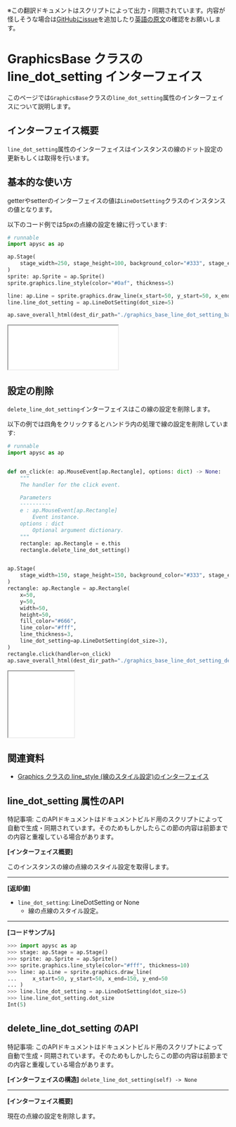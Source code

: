 <span class="inconspicuous-txt">※この翻訳ドキュメントはスクリプトによって出力・同期されています。内容が怪しそうな場合は<a href="https://github.com/simon-ritchie/apysc/issues" target="_blank">GitHubにissue</a>を追加したり[英語の原文](https://simon-ritchie.github.io/apysc/en/graphics_base_line_dot_setting.html)の確認をお願いします。</span>

# GraphicsBase クラスの line_dot_setting インターフェイス

このページでは`GraphicsBase`クラスの`line_dot_setting`属性のインターフェイスについて説明します。

## インターフェイス概要

`line_dot_setting`属性のインターフェイスはインスタンスの線のドット設定の更新もしくは取得を行います。

## 基本的な使い方

getterやsetterのインターフェイスの値は`LineDotSetting`クラスのインスタンスの値となります。

以下のコード例では5pxの点線の設定を線に行っています:

```py
# runnable
import apysc as ap

ap.Stage(
    stage_width=250, stage_height=100, background_color="#333", stage_elem_id="stage"
)
sprite: ap.Sprite = ap.Sprite()
sprite.graphics.line_style(color="#0af", thickness=5)

line: ap.Line = sprite.graphics.draw_line(x_start=50, y_start=50, x_end=200, y_end=50)
line.line_dot_setting = ap.LineDotSetting(dot_size=5)

ap.save_overall_html(dest_dir_path="./graphics_base_line_dot_setting_basic_usage/")
```

<iframe src="static/graphics_base_line_dot_setting_basic_usage/index.html" width="250" height="100"></iframe>

## 設定の削除

`delete_line_dot_setting`インターフェイスはこの線の設定を削除します。

以下の例では四角をクリックするとハンドラ内の処理で線の設定を削除しています:

```py
# runnable
import apysc as ap


def on_click(e: ap.MouseEvent[ap.Rectangle], options: dict) -> None:
    """
    The handler for the click event.

    Parameters
    ----------
    e : ap.MouseEvent[ap.Rectangle]
        Event instance.
    options : dict
        Optional argument dictionary.
    """
    rectangle: ap.Rectangle = e.this
    rectangle.delete_line_dot_setting()


ap.Stage(
    stage_width=150, stage_height=150, background_color="#333", stage_elem_id="stage"
)
rectangle: ap.Rectangle = ap.Rectangle(
    x=50,
    y=50,
    width=50,
    height=50,
    fill_color="#666",
    line_color="#fff",
    line_thickness=3,
    line_dot_setting=ap.LineDotSetting(dot_size=3),
)
rectangle.click(handler=on_click)
ap.save_overall_html(dest_dir_path="./graphics_base_line_dot_setting_delete_setting/")
```

<iframe src="static/graphics_base_line_dot_setting_delete_setting/index.html" width="150" height="150"></iframe>

## 関連資料

- [Graphics クラスの line_style (線のスタイル設定)のインターフェイス](jp_graphics_line_style.md)

## line_dot_setting 属性のAPI

<span class="inconspicuous-txt">特記事項: このAPIドキュメントはドキュメントビルド用のスクリプトによって自動で生成・同期されています。そのためもしかしたらこの節の内容は前節までの内容と重複している場合があります。</span>

**[インターフェイス概要]**

このインスタンスの線の点線のスタイル設定を取得します。<hr>

**[返却値]**

- `line_dot_setting`: LineDotSetting or None
  - 線の点線のスタイル設定。

<hr>

**[コードサンプル]**

```py
>>> import apysc as ap
>>> stage: ap.Stage = ap.Stage()
>>> sprite: ap.Sprite = ap.Sprite()
>>> sprite.graphics.line_style(color="#fff", thickness=10)
>>> line: ap.Line = sprite.graphics.draw_line(
...     x_start=50, y_start=50, x_end=150, y_end=50
... )
>>> line.line_dot_setting = ap.LineDotSetting(dot_size=5)
>>> line.line_dot_setting.dot_size
Int(5)
```

## delete_line_dot_setting のAPI

<span class="inconspicuous-txt">特記事項: このAPIドキュメントはドキュメントビルド用のスクリプトによって自動で生成・同期されています。そのためもしかしたらこの節の内容は前節までの内容と重複している場合があります。</span>

**[インターフェイスの構造]** `delete_line_dot_setting(self) -> None`<hr>

**[インターフェイス概要]**

現在の点線の設定を削除します。